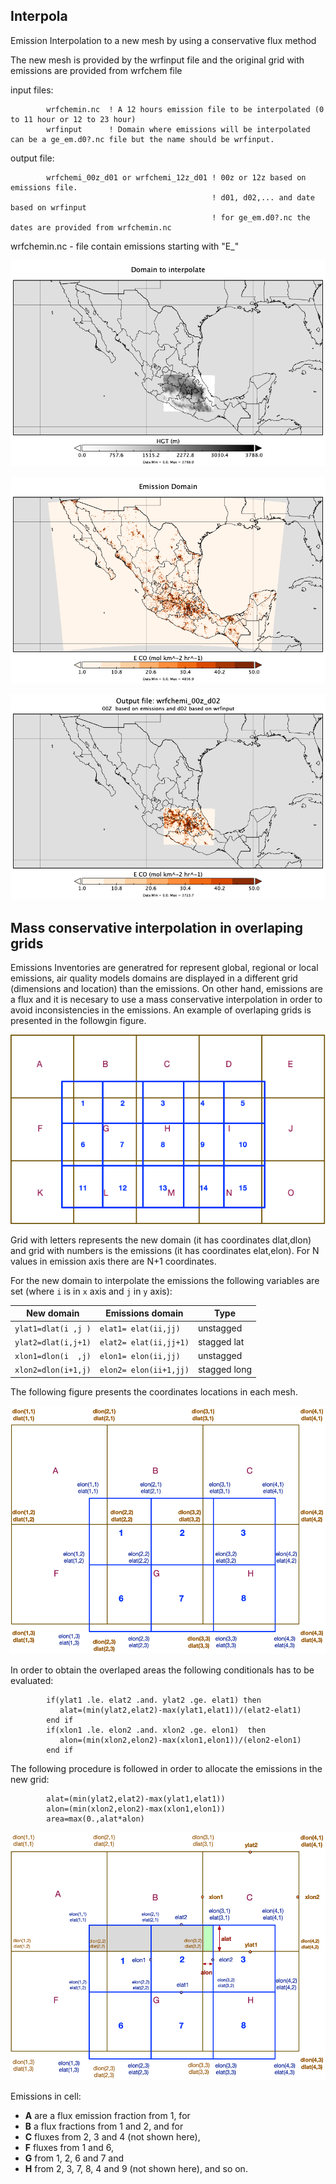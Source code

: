 ## Interpola
Emission Interpolation to a new mesh by using a conservative flux method

The new mesh is provided by the wrfinput file and the original grid with emissions are provided from wrfchem file

input files:

            wrfchemin.nc  ! A 12 hours emission file to be interpolated (0 to 11 hour or 12 to 23 hour)
            wrfinput      ! Domain where emissions will be interpolated can be a ge_em.d0?.nc file but the name should be wrfinput. 

output file:

            wrfchemi_00z_d01 or wrfchemi_12z_d01 ! 00z or 12z based on emissions file. 
                                                 ! d01, d02,... and date based on wrfinput
                                                 ! for ge_em.d0?.nc the dates are provided from wrfchemin.nc
            
wrfchemin.nc - file contain emissions starting with "E_" 

![Area to interpolate emissions](/assets/images/domain2int.png "Terrain and domain to interpolate")

![Source emissions](/assets/images/input_wrfchem.png "Emissions domain")

![Emissions result](/assets/images/output.png "Emissions in new domain")

## Mass conservative interpolation in overlaping grids
Emissions Inventories are generatred for represent global, regional or local emissions, air quality models domains are displayed in a different grid (dimensions and location) than the emissions. On other hand, emissions are a flux and it is necesary to use a mass conservative interpolation in order to avoid inconsistencies in the emissions. An example of overlaping grids is presented in the followgin figure.

![Grids overlaped](/assets/images/malla1.png "Modeling domain and emissions domain")

Grid with letters represents the new domain (it has coordinates dlat,dlon) and grid with numbers is the emissions (it has coordinates elat,elon). For N values in emission axis there are N+1 coordinates. 


For the new domain to interpolate the emissions the following variables are set (where `i` is in `x` axis and `j` in `y` axis):
 
 |  New domain   |   Emissions domain     | Type|
 |    ---        |    ---      | ---      | 
 | `ylat1=dlat(i ,j )` | `elat1= elat(ii,jj)` | unstagged |
 | `ylat2=dlat(i,j+1)` | `elat2= elat(ii,jj+1)`  |stagged lat|
 | `xlon1=dlon(i  ,j)` | `elon1= elon(ii,jj)` | unstagged | 
 | `xlon2=dlon(i+1,j)` | `elon2= elon(ii+1,jj)` |stagged long |
 
 The following figure presents the coordinates locations in each mesh.
 
 ![Grids overlaped with coordinates](/assets/images/malla2.png "Modeling domain --elat,elon-- and emissions domain --elon,elat--")

 In order to obtain the overlaped areas the following conditionals has to be evaluated:
 
            if(ylat1 .le. elat2 .and. ylat2 .ge. elat1) then
               alat=(min(ylat2,elat2)-max(ylat1,elat1))/(elat2-elat1)
            end if
            if(xlon1 .le. elon2 .and. xlon2 .ge. elon1)  then 
               alon=(min(xlon2,elon2)-max(xlon1,elon1))/(elon2-elon1)
            end if


The following procedure is followed in order to allocate the emissions in the new grid:

            alat=(min(ylat2,elat2)-max(ylat1,elat1))
            alon=(min(xlon2,elon2)-max(xlon1,elon1))
            area=max(0.,alat*alon)

![Computation](/assets/images/mallado.gif "Emissions domain asignation")


Emissions in cell:

- **A** are a flux emission fraction from 1, for
- **B** a flux  fractions from 1 and 2, and for 
- **C** fluxes from 2, 3 and 4 (not shown here), 
- **F** fluxes from 1 and 6, 
- **G** from 1, 2, 6 and 7 and 
- **H** from 2, 3, 7, 8, 4 and 9 (not shown here), and so on.
